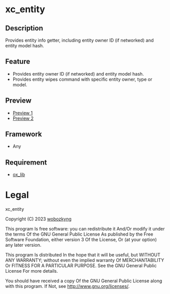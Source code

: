 # xc_entity

## Description
Provides entity info getter, including entity owner ID (if networked) and entity model hash.

## Feature
- Provides entity owner ID (if networked) and entity model hash.
- Provides entity wipes command with specific entity owner, type or model.

## Preview
- [Preview 1](https://i.imgur.com/dUiZBQR.png)
- [Preview 2](https://i.imgur.com/gN2buJr.png)

## Framework
- Any

## Requirement
- [ox_lib](https://github.com/overextended/ox_lib)

# Legal

xc_entity

Copyright (C) 2023 [wobozkyng](https://github.com/wobozkyng)

This program Is free software: you can redistribute it And/Or modify it under the terms Of the GNU General Public License As published by the Free Software Foundation, either version 3 Of the License, Or (at your option) any later version.

This program Is distributed In the hope that it will be useful, but WITHOUT ANY WARRANTY; without even the implied warranty Of MERCHANTABILITY Or FITNESS FOR A PARTICULAR PURPOSE. See the GNU General Public License For more details.

You should have received a copy Of the GNU General Public License along with this program. If Not, see http://www.gnu.org/licenses/.
